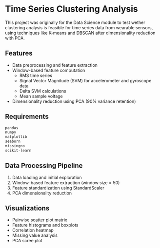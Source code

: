 # Time Series Clustering Analysis

This project was originally for the Data Science module to test wether clustering analysis is feasible for time series data from wearable sensors, using techniques like K-means and DBSCAN after dimensionality reduction with PCA.

## Features

- Data preprocessing and feature extraction
- Window-based feature computation
  - RMS time series
  - Signal Vector Magnitude (SVM) for accelerometer and gyroscope data
  - Delta SVM calculations
  - Mean sample voltage
- Dimensionality reduction using PCA (90% variance retention)


## Requirements

```python
pandas
numpy
matplotlib
seaborn
missingno
scikit-learn
```

## Data Processing Pipeline

1. Data loading and initial exploration
2. Window-based feature extraction (window size = 50)
3. Feature standardization using StandardScaler
4. PCA dimensionality reduction

## Visualizations

- Pairwise scatter plot matrix
- Feature histograms and boxplots
- Correlation heatmap
- Missing value analysis
- PCA scree plot
